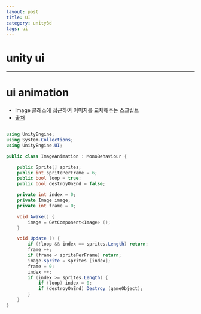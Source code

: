 ```yaml
---
layout: post
title: UI
category: unity3d
tags: ui
---
```


# unity ui

---

# ui animation
* Image 클래스에 접근하여 이미지를 교체해주는 스크립트
* [출처](https://gist.github.com/almirage/e9e4f447190371ee6ce9)
```c#

using UnityEngine;
using System.Collections;
using UnityEngine.UI;

public class ImageAnimation : MonoBehaviour {

	public Sprite[] sprites;
	public int spritePerFrame = 6;
	public bool loop = true;
	public bool destroyOnEnd = false;

	private int index = 0;
	private Image image;
	private int frame = 0;

	void Awake() {
		image = GetComponent<Image> ();
	}

	void Update () {
		if (!loop && index == sprites.Length) return;
		frame ++;
		if (frame < spritePerFrame) return;
		image.sprite = sprites [index];
		frame = 0;
		index ++;
		if (index >= sprites.Length) {
			if (loop) index = 0;
			if (destroyOnEnd) Destroy (gameObject);
		}
	}
}
```